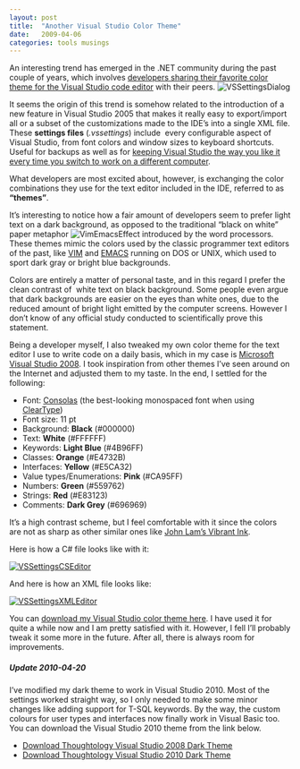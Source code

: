 ```yaml
---
layout: post
title:  "Another Visual Studio Color Theme"
date:   2009-04-06
categories: tools musings
---
```


An interesting trend has emerged in the .NET community during the past couple of years, which involves [developers sharing their favorite color theme for the Visual Studio code editor][1] with their peers. <img alt="VSSettingsDialog" src="http://megakemp.files.wordpress.com/2009/04/vssettingsdialog1.png?w=190&h=117" class="article" />

It seems the origin of this trend is somehow related to the introduction of a new feature in Visual Studio 2005 that makes it really easy to export/import all or a subset of the customizations made to the IDE’s into a single XML file. These **settings files** (*.vssettings*) include  every configurable aspect of Visual Studio, from font colors and window sizes to keyboard shortcuts.
Useful for backups as well as for [keeping Visual Studio the way you like it every time you switch to work on a different computer][3].

What developers are most excited about, however, is exchanging the color combinations they use for the text editor included in the IDE, referred to as **“themes”**.

It’s interesting to notice how a fair amount of developers seem to prefer light text on a dark background, as opposed to the traditional “black on white” paper metaphor <img alt="VimEmacsEffect" src="http://megakemp.files.wordpress.com/2009/04/vimemacseffect.png?w=240&h=240" class="article" /> introduced by the word processors. These themes mimic the colors used by the classic programmer text editors of the past, like [VIM][5] and [EMACS][6] running on DOS or UNIX, which used to sport dark gray or bright blue backgrounds.

Colors are entirely a matter of personal taste, and in this regard I prefer the clean contrast of  white text on black background.
Some people even argue that dark backgrounds are easier on the eyes than white ones, due to the reduced amount of bright light emitted by the computer screens. However I don’t know of any official study conducted to scientifically prove this statement.

Being a developer myself, I also tweaked my own color theme for the text editor I use to write code on a daily basis, which in my case is [Microsoft Visual Studio 2008][7].
I took inspiration from other themes I’ve seen around on the Internet and adjusted them to my taste. In the end, I settled for the following:

  * Font: [Consolas][8] (the best-looking monospaced font when using [ClearType][9])
  * Font size: 11 pt
  * Background: **Black** (#000000)
  * Text: **White** (#FFFFFF)
  * Keywords: **Light Blue** (#4B96FF)
  * Classes: **Orange** (#E4732B)
  * Interfaces: **Yellow** (#E5CA32)
  * Value types/Enumerations: **Pink** (#CA95FF)
  * Numbers: **Green** (#559762)
  * Strings: **Red** (#E83123)
  * Comments: **Dark Grey** (#696969)

It’s a high contrast scheme, but I feel comfortable with it since the colors are not as sharp as other similar ones like [John Lam’s Vibrant Ink][10].

Here is how a C# file looks like with it:

<a href="http://megakemp.files.wordpress.com/2009/04/vssettingscseditor2.png">
    <img alt="VSSettingsCSEditor" src="http://megakemp.files.wordpress.com/2009/04/vssettingscseditor-thumb2.png?w=504&h=308" class="screenshot-noshadow" />
</a>

And here is how an XML file looks like:

<a href="http://megakemp.files.wordpress.com/2009/04/vssettingsxmleditor2.png">
    <img alt="VSSettingsXMLEditor" src="http://megakemp.files.wordpress.com/2009/04/vssettingsxmleditor-thumb2.png?w=504&h=342" class="screenshot-noshadow" />
</a>

You can [download my Visual Studio color theme here][13]. I have used it for quite a while now and I am pretty satisfied with it. However, I fell I’ll probably tweak it some more in the future. After all, there is always room for improvements.

##### Update 2010-04-20

I’ve modified my dark theme to work in Visual Studio 2010. Most of the settings worked straight way, so I only needed to make some minor changes like adding support for T-SQL keywords. By the way, the custom colours for user types and interfaces now finally work in Visual Basic too. You can download the Visual Studio 2010 theme from the link below.

<div class="note">
    <ul>
        <li>
        <a
        href="http://cid-3e060a4c9d48a446.skydrive.live.com/self.aspx/Public/Megakemp%20Visual%20Studio%20Settings.zip">Download Thoughtology Visual Studio 2008 Dark Theme</a>
        </li>
        <li>
        <a
        href="http://cid-3e060a4c9d48a446.skydrive.live.com/self.aspx/Public/Megakemp%20Visual%20Studio%202010%20Settings.zip">Download Thoughtology Visual Studio 2010 Dark Theme</a>
        </li>
    </ul>
</div>

[1]: http://www.hanselman.com/blog/VisualStudioProgrammerThemesGallery.aspx
[3]: http://msdn.microsoft.com/en-us/library/1x6229t8.aspx
[5]: http://www.vim.org/
[6]: http://www.gnu.org/software/emacs/
[7]: http://www.microsoft.com/visualstudio/en-gb/default.mspx
[8]: http://www.microsoft.com/downloads/details.aspx?familyid=22e69ae4-7e40-4807-8a86-b3d36fab68d3&displaylang=en
[9]: http://www.microsoft.com/typography/cleartype/tuner/step1.aspx
[10]: http://www.iunknown.com/2007/06/vibrant_ink_vis.html
[13]: https://cid-3e060a4c9d48a446.skydrive.live.com/self.aspx/Public/Megakemp%20Visual%20Studio%20Settings.zip
